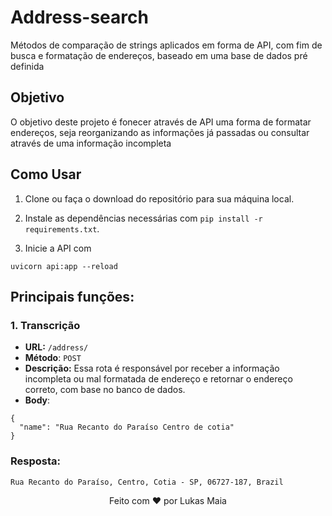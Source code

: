 # Address-search

Métodos de comparação de strings aplicados em forma de API, com fim de busca e formatação de endereços, baseado em uma base de dados pré definida

## Objetivo

O objetivo deste projeto é fonecer através de API uma forma de formatar endereços, seja reorganizando as informações já passadas ou consultar através de uma informação incompleta

## Como Usar

1. Clone ou faça o download do repositório para sua máquina local.
2. Instale as dependências necessárias com `pip install -r requirements.txt`.

3. Inicie a API com 
```
uvicorn api:app --reload
``` 

## Principais funções:

### 1. Transcrição
- **URL:** `/address/`
- **Método**: ```POST```
- **Descrição:** Essa rota é responsável por receber a informação incompleta ou mal formatada de endereço e retornar o endereço correto, com base no banco de dados.
- **Body**: 
```
{
  "name": "Rua Recanto do Paraíso Centro de cotia"
}
```

### Resposta:

```
Rua Recanto do Paraíso, Centro, Cotia - SP, 06727-187, Brazil
```


<p align="center">
  Feito com ❤️ por Lukas Maia
</p>


